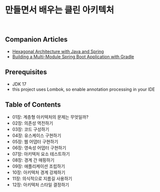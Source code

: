 # 만들면서 배우는 클린 아키텍처

<br>

## Companion Articles
* [Hexagonal Architecture with Java and Spring](https://reflectoring.io/spring-hexagonal/)
* [Building a Multi-Module Spring Boot Application with Gradle](https://reflectoring.io/spring-boot-gradle-multi-module/)

## Prerequisites
* JDK 17
* this project uses Lombok, so enable annotation processing in your IDE

## Table of Contents
* 01장: 계층형 아키텍처의 문제는 무엇일까?
* 02장: 의존성 역전하기
* 03장: 코드 구성하기
* 04장: 유스케이스 구현하기
* 05장: 웹 어댑터 구현하기
* 06장: 영속성 어댑터 구현하기
* 07장: 아키텍처 요소 테스트하기
* 08장: 경계 간 매핑하기
* 09장: 애플리케이션 조립하기
* 10장: 아키텍처 경계 강제하기
* 11장: 의식적으로 지름길 사용하기
* 12장: 아키텍처 스타일 결정하기